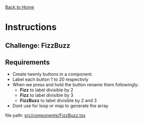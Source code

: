 [Back to Home]('/')

# Instructions

## Challenge: FizzBuzz

## Requirements

- Create twenty buttons in a component.
- Label each button 1 to 20 respectivly
- When we press and hold the button rename them followingly:
  - **Fizz** to label divisible by 2
  - **Fizz** to label divisible by 3
  - **FizzBuzz** to label divisible by 2 and 3
- Dont use for loop or map to generate the array

file path: [src/components/FizzBuzz.tsx](src/components/FizzBuzz.tsx)
